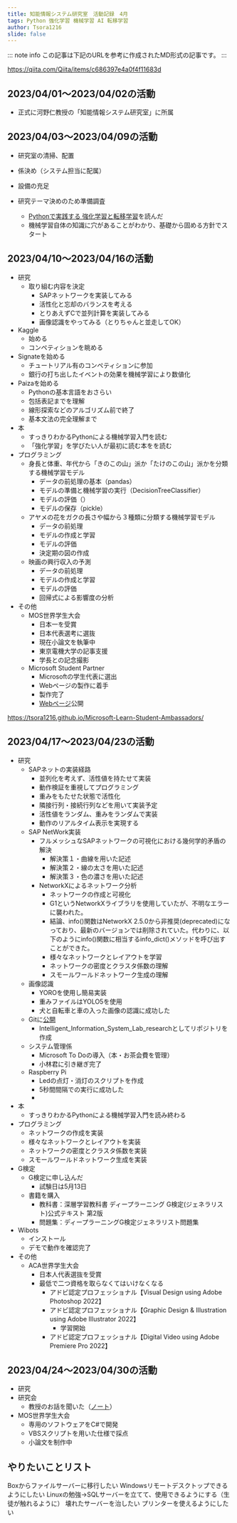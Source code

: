 ```yaml
---
title: 知能情報システム研究室　活動記録　4月
tags: Python 強化学習 機械学習 AI 転移学習
author: Tsora1216
slide: false
---
```

::: note info
この記事は下記のURLを参考に作成されたMD形式の記事です。
:::

https://qiita.com/Qiita/items/c686397e4a0f4f11683d


## 2023/04/01～2023/04/02の活動

* 正式に河野仁教授の「知能情報システム研究室」に所属

## 2023/04/03～2023/04/09の活動

* 研究室の清掃、配置
* 係決め（システム担当に配属）
* 設備の充足
* 研究テーマ決めのため準備調査

  * [Pythonで実践する 強化学習と転移学習](https://www.amazon.co.jp/gp/product/462785661X/ref=dbs_a_def_rwt_bibl_vppi_i1)を読んだ
  * 機械学習自体の知識に穴があることがわかり、基礎から固める方針でスタート

## 2023/04/10～2023/04/16の活動

* 研究
    * 取り組む内容を決定
        * SAPネットワークを実装してみる
        * 活性化と忘却のバランスを考える
        * とりあえずCで並列計算を実装してみる
        * 画像認識をやってみる（とりちゃんと並走してOK）
* Kaggle
  * 始める
  * コンペティションを眺める
* Signateを始める
  * チュートリアル有のコンペティションに参加
  * 銀行の打ち出したイベントの効果を機械学習により数値化
* Paizaを始める
  * Pythonの基本言語をおさらい
  * 包括表記までを理解
  * 線形探索などのアルゴリズム前で終了
  * 基本文法の完全理解まで
* 本
  * すっきりわかるPythonによる機械学習入門を読む
  * 「強化学習」を学びたい人が最初に読む本をを読む
* プログラミング
  * 身長と体重、年代から「きのこの山」派か「たけのこの山」派かを分類する機械学習モデル
    * データの前処理の基本（pandas）
    * モデルの準備と機械学習の実行（DecisionTreeClassifier）
    * モデルの評価（）
    * モデルの保存（pickle）
  * アヤメの花をガクの長さや幅から３種類に分類する機械学習モデル
    * データの前処理
    * モデルの作成と学習
    * モデルの評価
    * 決定期の図の作成
  * 映画の興行収入の予測
    * データの前処理
    * モデルの作成と学習
    * モデルの評価
    * 回帰式による影響度の分析
* その他
    * MOS世界学生大会
        * 日本一を受賞
        * 日本代表選考に選抜
        * 現在小論文を執筆中
        * 東京電機大学の記事支援
        * 学長との記念撮影
    * Microsoft Student Partner
        * Microsoftの学生代表に選出
        * Webページの製作に着手
        * 製作完了
        * [Webページ](https://tsora1216.github.io/Microsoft-Learn-Student-Ambassadors/)公開

https://tsora1216.github.io/Microsoft-Learn-Student-Ambassadors/


## 2023/04/17～2023/04/23の活動
* 研究
    * SAPネットの実装経路
        * 並列化を考えず、活性値を持たせて実装
        * 動作検証を重視してプログラミング
        * 重みをもたせた状態で活性化
        * 隣接行列・接続行列などを用いて実装予定
        * 活性値をランダム、重みをランダムで実装
        * 動作のリアルタイム表示を実現する
    * SAP NetWork実装
        * フルメッシュなSAPネットワークの可視化における幾何学的矛盾の解決
            * 解決策１・曲線を用いた記述
            * 解決策２・線の太さを用いた記述
            * 解決策３・色の濃さを用いた記述
        * NetworkXによるネットワーク分析
            * ネットワークの作成と可視化
            * G1というNetworkXライブラリを使用していたが、不明なエラーに襲われた。
            * 結論、info()関数はNetworkX 2.5.0から非推奨(deprecated)になっており、最新のバージョンでは削除されていた。代わりに、以下のようにinfo()関数に相当するinfo_dict()メソッドを呼び出すことができた。
            * 様々なネットワークとレイアウトを学習
            * ネットワークの密度とクラスタ係数の理解
            * スモールワールドネットワーク生成の理解
    * 画像認識
        * YOROを使用し簡易実装
        * 重みファイルはYOLO5を使用
        * 犬と自転車と車の入った画像の認識に成功した
    * Gitに[公開](https://github.com/Tsora1216/Intelligent_Information_System_Lab_research)
        * Intelligent_Information_System_Lab_researchとしてリポジトリを作成
    * システム管理係
        * Microsoft To Doの導入（本・お茶会費を管理）
        * 小林君に引き継ぎ完了
    * Raspberry Pi
        * Ledの点灯・消灯のスクリプトを作成
        * 5秒間間隔での実行に成功した
        * 
* 本
    * すっきりわかるPythonによる機械学習入門を読み終わる
* プログラミング
    * ネットワークの作成を実装
    * 様々なネットワークとレイアウトを実装
    * ネットワークの密度とクラスタ係数を実装
    * スモールワールドネットワーク生成を実装
* G検定
  * G検定に申し込んだ
    * 試験日は5月13日
  * 書籍を購入
    * 教科書：深層学習教科書 ディープラーニング G検定(ジェネラリスト)公式テキスト 第2版
    * 問題集：ディープラーニングG検定ジェネラリスト問題集
* Wibots
    * インストール
    * デモで動作を確認完了
* その他
    * ACA世界学生大会
        * 日本人代表選抜を受賞
        * 最低で二つ資格を取らなくてはいけなくなる
            * アドビ認定プロフェッショナル【Visual Design using Adobe Photoshop 2022】
            * アドビ認定プロフェッショナル【Graphic Design & Illustration using Adobe Illustrator 2022】
                * 学習開始
            * アドビ認定プロフェッショナル【Digital Video using Adobe Premiere Pro 2022】

## 2023/04/24～2023/04/30の活動
* 研究
* 研究会
    * 教授のお話を聞いた（[ノート](https://qiita.com/Tsora1216/private/8ad5397e199ddd3db2aa)）
* MOS世界学生大会
    * 専用のソフトウェアをC#で開発
    * VBSスクリプトを用いた仕様で採点
    * 小論文を制作中


## やりたいことリスト
Boxからファイルサーバーに移行したい
Windowsリモートデスクトップできるようにしたい
Linuxの勉強→SQLサーバーを立てて、使用できるようにする（生徒が触れるように）
壊れたサーバーを治したい
プリンターを使えるようにしたい